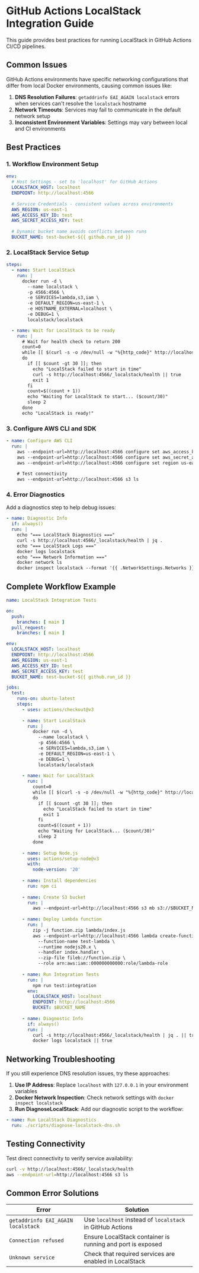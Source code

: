 # GitHub Actions LocalStack Integration Guide

This guide provides best practices for running LocalStack in GitHub Actions CI/CD pipelines.

## Common Issues

GitHub Actions environments have specific networking configurations that differ from local Docker environments, causing common issues like:

1. **DNS Resolution Failures**: `getaddrinfo EAI_AGAIN localstack` errors when services can't resolve the `localstack` hostname
2. **Network Timeouts**: Services may fail to communicate in the default network setup
3. **Inconsistent Environment Variables**: Settings may vary between local and CI environments

## Best Practices

### 1. Workflow Environment Setup

```yaml
env:
  # Host Settings - set to 'localhost' for GitHub Actions
  LOCALSTACK_HOST: localhost
  ENDPOINT: http://localhost:4566
  
  # Service Credentials - consistent values across environments
  AWS_REGION: us-east-1
  AWS_ACCESS_KEY_ID: test
  AWS_SECRET_ACCESS_KEY: test
  
  # Dynamic bucket name avoids conflicts between runs
  BUCKET_NAME: test-bucket-${{ github.run_id }}
```

### 2. LocalStack Service Setup

```yaml
steps:
  - name: Start LocalStack
    run: |
      docker run -d \
        --name localstack \
        -p 4566:4566 \
        -e SERVICES=lambda,s3,iam \
        -e DEFAULT_REGION=us-east-1 \
        -e HOSTNAME_EXTERNAL=localhost \
        -e DEBUG=1 \
        localstack/localstack

  - name: Wait for LocalStack to be ready
    run: |
      # Wait for health check to return 200
      count=0
      while [[ $(curl -s -o /dev/null -w "%{http_code}" http://localhost:4566/_localstack/health) != "200" ]]
      do
        if [[ $count -gt 30 ]]; then
          echo "LocalStack failed to start in time"
          curl -s http://localhost:4566/_localstack/health || true
          exit 1
        fi
        count=$((count + 1))
        echo "Waiting for LocalStack to start... ($count/30)"
        sleep 2
      done
      echo "LocalStack is ready!"
```

### 3. Configure AWS CLI and SDK

```yaml
- name: Configure AWS CLI
  run: |
    aws --endpoint-url=http://localhost:4566 configure set aws_access_key_id test
    aws --endpoint-url=http://localhost:4566 configure set aws_secret_access_key test
    aws --endpoint-url=http://localhost:4566 configure set region us-east-1
    
    # Test connectivity
    aws --endpoint-url=http://localhost:4566 s3 ls
```

### 4. Error Diagnostics

Add a diagnostics step to help debug issues:

```yaml
- name: Diagnostic Info
  if: always()
  run: |
    echo "=== LocalStack Diagnostics ==="
    curl -s http://localhost:4566/_localstack/health | jq .
    echo "=== LocalStack Logs ==="
    docker logs localstack
    echo "=== Network Information ==="
    docker network ls
    docker inspect localstack --format '{{ .NetworkSettings.Networks }}'
```

## Complete Workflow Example

```yaml
name: LocalStack Integration Tests

on:
  push:
    branches: [ main ]
  pull_request:
    branches: [ main ]

env:
  LOCALSTACK_HOST: localhost
  ENDPOINT: http://localhost:4566
  AWS_REGION: us-east-1
  AWS_ACCESS_KEY_ID: test
  AWS_SECRET_ACCESS_KEY: test
  BUCKET_NAME: test-bucket-${{ github.run_id }}

jobs:
  test:
    runs-on: ubuntu-latest
    steps:
      - uses: actions/checkout@v3
      
      - name: Start LocalStack
        run: |
          docker run -d \
            --name localstack \
            -p 4566:4566 \
            -e SERVICES=lambda,s3,iam \
            -e DEFAULT_REGION=us-east-1 \
            -e DEBUG=1 \
            localstack/localstack
            
      - name: Wait for LocalStack
        run: |
          count=0
          while [[ $(curl -s -o /dev/null -w "%{http_code}" http://localhost:4566/_localstack/health) != "200" ]]
          do
            if [[ $count -gt 30 ]]; then
              echo "LocalStack failed to start in time"
              exit 1
            fi
            count=$((count + 1))
            echo "Waiting for LocalStack... ($count/30)"
            sleep 2
          done
            
      - name: Setup Node.js
        uses: actions/setup-node@v3
        with:
          node-version: '20'
          
      - name: Install dependencies
        run: npm ci
        
      - name: Create S3 bucket
        run: |
          aws --endpoint-url=http://localhost:4566 s3 mb s3://$BUCKET_NAME
        
      - name: Deploy Lambda function
        run: |
          zip -j function.zip lambda/index.js
          aws --endpoint-url=http://localhost:4566 lambda create-function \
            --function-name test-lambda \
            --runtime nodejs20.x \
            --handler index.handler \
            --zip-file fileb://function.zip \
            --role arn:aws:iam::000000000000:role/lambda-role
        
      - name: Run Integration Tests
        run: |
          npm run test:integration
        env:
          LOCALSTACK_HOST: localhost
          ENDPOINT: http://localhost:4566
          BUCKET: $BUCKET_NAME
          
      - name: Diagnostic Info
        if: always()
        run: |
          curl -s http://localhost:4566/_localstack/health | jq . || true
          docker logs localstack || true
```

## Networking Troubleshooting

If you still experience DNS resolution issues, try these approaches:

1. **Use IP Address**: Replace `localhost` with `127.0.0.1` in your environment variables
2. **Docker Network Inspection**: Check network settings with `docker inspect localstack`
3. **Run DiagnoseLocalStack**: Add our diagnostic script to the workflow:

```yaml
- name: Run LocalStack Diagnostics
  run: ./scripts/diagnose-localstack-dns.sh
```

## Testing Connectivity

Test direct connectivity to verify service availability:

```bash
curl -v http://localhost:4566/_localstack/health
aws --endpoint-url=http://localhost:4566 s3 ls
```

## Common Error Solutions

| Error | Solution |
|-------|----------|
| `getaddrinfo EAI_AGAIN localstack` | Use `localhost` instead of `localstack` in GitHub Actions |
| `Connection refused` | Ensure LocalStack container is running and port is exposed |
| `Unknown service` | Check that required services are enabled in LocalStack |
